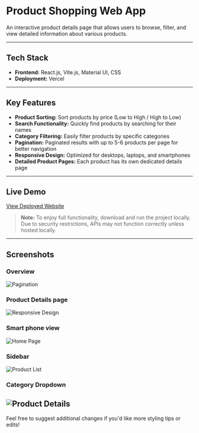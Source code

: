 # **Product Shopping Web App**  

An interactive product details page that allows users to browse, filter, and view detailed information about various products.  

---

## **Tech Stack**  
- **Frontend:** React.js, Vite.js, Material UI, CSS  
- **Deployment:** Vercel  

---

## **Key Features**  
- **Product Sorting:** Sort products by price (Low to High / High to Low)  
- **Search Functionality:** Quickly find products by searching for their names  
- **Category Filtering:** Easily filter products by specific categories  
- **Pagination:** Paginated results with up to 5-6 products per page for better navigation  
- **Responsive Design:** Optimized for desktops, laptops, and smartphones  
- **Detailed Product Pages:** Each product has its own dedicated details page  

---

## **Live Demo**  
[View Deployed Website](https://product-shopping.vercel.app/)  

> **Note:** To enjoy full functionality, download and run the project locally.  
Due to security restrictions, APIs may not function correctly unless hosted locally.

---

## **Screenshots**  

### **Overview**
![Pagination](https://github.com/user-attachments/assets/f48bf040-eed8-4cd3-a7f5-8b839ccab420)  

### **Product Details page**
![Responsive Design](https://github.com/user-attachments/assets/5c49ba43-e900-4a48-be1e-63a4e2f934d1)  


### **Smart phone view**
![Home Page](https://github.com/user-attachments/assets/281b05f2-54b8-42d5-bcbc-7c9e4063cd09)

### **Sidebar**
![Product List](https://github.com/user-attachments/assets/d43362d1-d139-46c7-9c36-2d7f2dfc848d)  

### **Category Dropdown**
![Product Details](https://github.com/user-attachments/assets/859c3bf0-98c9-4893-af73-723442ba9ddd) 
---

Feel free to suggest additional changes if you'd like more styling tips or edits!
